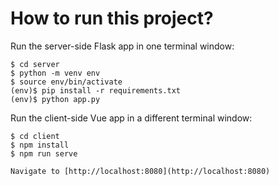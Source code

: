 # How to run this project?

Run the server-side Flask app in one terminal window:

    
    $ cd server
    $ python -m venv env
    $ source env/bin/activate
    (env)$ pip install -r requirements.txt
    (env)$ python app.py
    

Run the client-side Vue app in a different terminal window:

    
    $ cd client
    $ npm install
    $ npm run serve
    
    Navigate to [http://localhost:8080](http://localhost:8080)
